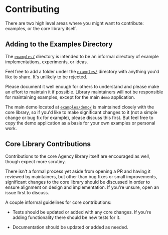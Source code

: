 # Contributing

There are two high level areas where you might want to contribute: examples, or
the core library itself.


## Adding to the Examples Directory

The [`examples/`](./examples/) directory is intended to be an informal directory
of example implementations, experiments, or ideas.

Feel free to add a folder under the [`examples/`](./examples/) directory with
anything you'd like to share. It's unlikely to be rejected.

Please document it well enough for others to understand and please make an
effort to maintain it if possible. Library maintainers will not be responsible
for maintaining examples, except for the main `demo` application.

The main demo located at [`examples/demo/`](./examples/demo/) is maintained
closely with the core library, so if you'd like to make significant changes to
it (not a simple change or bug fix for example), please discuss this first. But
feel free to copy the demo application as a basis for your own examples or
personal work.


## Core Library Contributions

Contributions to the core Agency library itself are encouraged as well, though
expect more scrutiny.

There isn't a formal process yet aside from opening a PR and having it reviewed
by maintainers, but other than bug fixes or small improvements, significant
changes to the core library should be discussed in order to ensure alignment on
design and implementation. If you're unsure, open an issue first to discuss.

A couple informal guidelines for core contributions:

* Tests should be updated or added with any core changes. If you're adding
  functionality there should be new tests for it.

* Documentation should be updated or added as needed.
